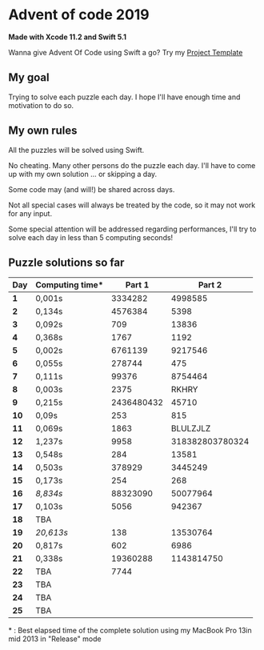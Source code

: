 # Advent of code 2019
**Made with Xcode 11.2 and Swift 5.1**

Wanna give Advent Of Code using Swift a go? Try my [Project Template](https://github.com/Dean151/Advent-of-code-Swift-Starter)

## My goal
Trying to solve each puzzle each day.
I hope I'll have enough time and motivation to do so.

## My own rules

All the puzzles will be solved using Swift.

No cheating. Many other persons do the puzzle each day.
I'll have to come up with my own solution ... or skipping a day.

Some code may (and will!) be shared across days.

Not all special cases will always be treated by the code, so it may not work for any input.

Some special attention will be addressed regarding performances, I'll try to solve each day in less than 5 computing seconds!

## Puzzle solutions so far

| Day    | Computing time* | Part 1     | Part 2     |
|--------|-----------------|------------|------------|
| **1**  | 0,001s          | 3334282    | 4998585    |
| **2**  | 0,134s          | 4576384    | 5398       |
| **3**  | 0,092s          | 709        | 13836      |
| **4**  | 0,368s          | 1767       | 1192       |
| **5**  | 0,002s          | 6761139    | 9217546    |
| **6**  | 0,055s          | 278744     |  475       |
| **7**  | 0,111s          | 99376      | 8754464    |
| **8**  | 0,003s          | 2375       | RKHRY      |
| **9**  | 0,215s          | 2436480432 | 45710      |
| **10** | 0,09s           | 253        | 815        |
| **11** | 0,069s          | 1863       | BLULZJLZ   |
| **12** | 1,237s          | 9958       | 318382803780324 |
| **13** | 0,548s          | 284        | 13581      |
| **14** | 0,503s          | 378929     | 3445249    |
| **15** | 0,173s          | 254        | 268        |
| **16** | *8,834s*        | 88323090   | 50077964   |
| **17** | 0,103s          | 5056       | 942367     |
| **18** | TBA             |            |            |
| **19** | *20,613s*       | 138        | 13530764   |
| **20** | 0,817s          | 602        | 6986       |
| **21** | 0,338s          | 19360288   | 1143814750 |
| **22** | TBA             | 7744       |            |
| **23** | TBA             |            |            |
| **24** | TBA             |            |            |
| **25** | TBA             |            |            |

\* : Best elapsed time of the complete solution using my MacBook Pro 13in mid 2013 in "Release" mode
